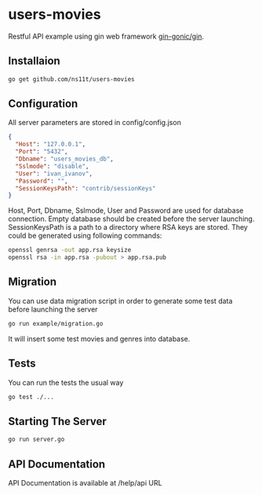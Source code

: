 # users-movies

Restful API example using gin web framework [gin-gonic/gin](https://github.com/gin-gonic/gin).

## Installaion

```sh
go get github.com/ns11t/users-movies
```

## Configuration

All server parameters are stored in config/config.json
```json
{
  "Host": "127.0.0.1",
  "Port": "5432",
  "Dbname": "users_movies_db",
  "Sslmode": "disable",
  "User": "ivan_ivanov",
  "Password": "",
  "SessionKeysPath": "contrib/sessionKeys"
}
```

Host, Port, Dbname, Sslmode, User and Password are used for database connection.
Empty database should be created before the server launching.
SessionKeysPath is a path to a directory where RSA keys are stored.
They could be generated using following commands:

```sh
openssl genrsa -out app.rsa keysize
openssl rsa -in app.rsa -pubout > app.rsa.pub
```

## Migration

You can use data migration script in order to generate some test data before launching the server

```sh
go run example/migration.go
```

It will insert some test movies and genres into database.

## Tests

You can run the tests the usual way

```sh
go test ./...
```

## Starting The Server

```sh
go run server.go
```

## API Documentation

API Documentation is available at /help/api URL
